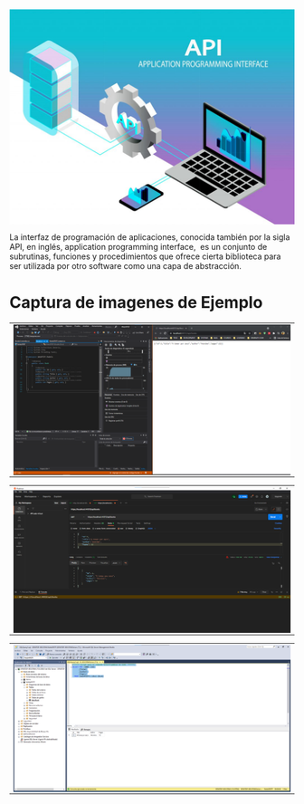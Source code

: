 <img src="images/API.jpg" align="center" title="API">

La interfaz de programación de aplicaciones, conocida también por la sigla API, en inglés, application programming interface, ​ es un conjunto de subrutinas, funciones y procedimientos que ofrece cierta biblioteca para ser utilizada por otro software como una capa de abstracción.

# Captura de imagenes de Ejemplo

<table align="center">
  <tr>
    <td align="center" style="padding=0;width=50%;">
      <img align="center" style="padding=0;" src="./images/Api1.png" />
    </td>
  </tr>
</table>

<table align="center">
  <tr>
    <td align="center" style="padding=0;width=50%;">
      <img align="center" style="padding=0;" src="./images/Api2.png" />
    </td>
  </tr>
</table>

<table align="center">
  <tr>
    <td align="center" style="padding=0;width=50%;">
      <img align="center" style="padding=0;" src="./images/Api3.png" />
    </td>
  </tr>
</table>


